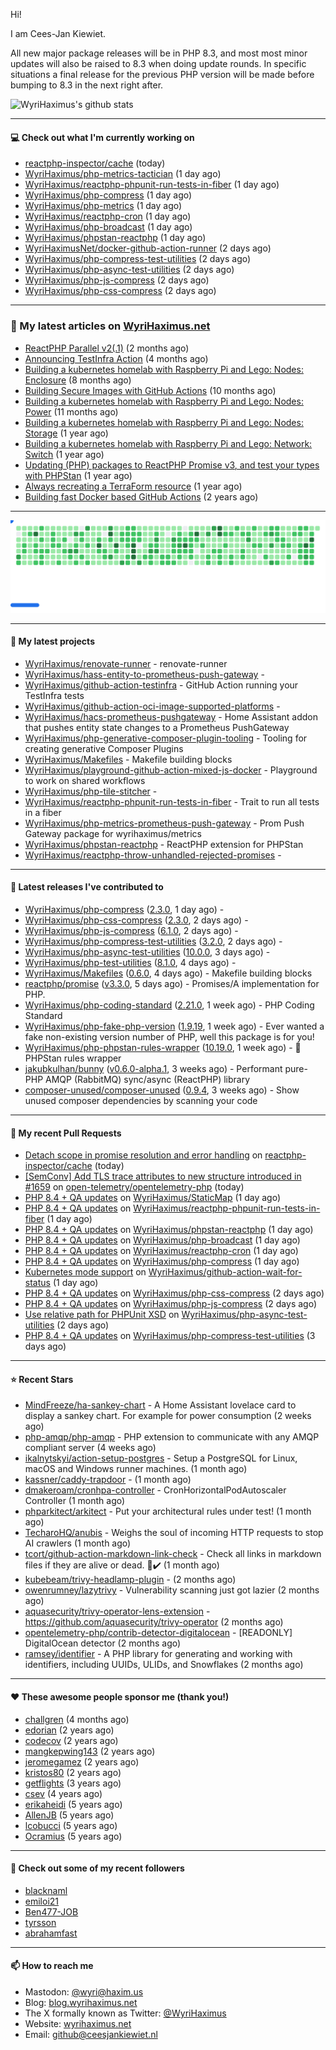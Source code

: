 Hi!

I am Cees-Jan Kiewiet.

All new major package releases will be in PHP 8.3, and most most minor updates will also be raised to 8.3 when doing update rounds. In specific situations a final release for the previous PHP version will be made before bumping to 8.3 in the next right after.

![WyriHaximus's github stats](https://github-readme-stats.vercel.app/api?username=WyriHaximus&show_icons=true)

---

#### 💻 Check out what I'm currently working on

- [reactphp-inspector/cache](https://github.com/reactphp-inspector/cache) (today)
- [WyriHaximus/php-metrics-tactician](https://github.com/WyriHaximus/php-metrics-tactician) (1 day ago)
- [WyriHaximus/reactphp-phpunit-run-tests-in-fiber](https://github.com/WyriHaximus/reactphp-phpunit-run-tests-in-fiber) (1 day ago)
- [WyriHaximus/php-compress](https://github.com/WyriHaximus/php-compress) (1 day ago)
- [WyriHaximus/php-metrics](https://github.com/WyriHaximus/php-metrics) (1 day ago)
- [WyriHaximus/reactphp-cron](https://github.com/WyriHaximus/reactphp-cron) (1 day ago)
- [WyriHaximus/php-broadcast](https://github.com/WyriHaximus/php-broadcast) (1 day ago)
- [WyriHaximus/phpstan-reactphp](https://github.com/WyriHaximus/phpstan-reactphp) (1 day ago)
- [WyriHaximusNet/docker-github-action-runner](https://github.com/WyriHaximusNet/docker-github-action-runner) (2 days ago)
- [WyriHaximus/php-compress-test-utilities](https://github.com/WyriHaximus/php-compress-test-utilities) (2 days ago)
- [WyriHaximus/php-async-test-utilities](https://github.com/WyriHaximus/php-async-test-utilities) (2 days ago)
- [WyriHaximus/php-js-compress](https://github.com/WyriHaximus/php-js-compress) (2 days ago)
- [WyriHaximus/php-css-compress](https://github.com/WyriHaximus/php-css-compress) (2 days ago)

---

### 📜 My latest articles on [WyriHaximus.net](https://blog.wyrihaximus.net/)

- [ReactPHP Parallel v2(.1)](https://blog.wyrihaximus.net/2025/06/reactphp-parallel-v2-/) (2 months ago)
- [Announcing TestInfra Action](https://blog.wyrihaximus.net/2025/03/announcing-testinfra-action/) (4 months ago)
- [Building a kubernetes homelab with Raspberry Pi and Lego: Nodes: Enclosure](https://blog.wyrihaximus.net/2024/12/building-a-kubernetes-homelab-with-raspberry-pies-and-lego-nodes-enclosure/) (8 months ago)
- [Building Secure Images with GitHub Actions](https://blog.wyrihaximus.net/2024/10/building-secure-images-with-github-actions/) (10 months ago)
- [Building a kubernetes homelab with Raspberry Pi and Lego: Nodes: Power](https://blog.wyrihaximus.net/2024/09/building-a-kubernetes-homelab-with-raspberry-pies-and-lego-nodes-power/) (11 months ago)
- [Building a kubernetes homelab with Raspberry Pi and Lego: Nodes: Storage](https://blog.wyrihaximus.net/2024/08/building-a-kubernetes-homelab-with-raspberry-pies-and-lego-nodes-storage/) (1 year ago)
- [Building a kubernetes homelab with Raspberry Pi and Lego: Network: Switch](https://blog.wyrihaximus.net/2024/07/building-a-kubernetes-homelab-with-raspberry-pies-and-lego-network-switch/) (1 year ago)
- [Updating (PHP) packages to ReactPHP Promise v3, and test your types with PHPStan](https://blog.wyrihaximus.net/2024/06/updating-php-packages-to-reactphp-promise-v3--and-test-your-types-with-phpstan/) (1 year ago)
- [Always recreating a TerraForm resource](https://blog.wyrihaximus.net/2024/04/always-recreating-a-terraform-resource/) (1 year ago)
- [Building fast Docker based GitHub Actions](https://blog.wyrihaximus.net/2023/03/building-fast-docker-based-github-actions/) (2 years ago)

---

<picture>
  <source
    media="(prefers-color-scheme: dark)"
    srcset="images/breakout-dark.svg"
  />
  <source
    media="(prefers-color-scheme: light)"
    srcset="images/breakout-light.svg"
  />
  <img alt="Breakout Game" src="images/breakout-light.svg" />
</picture>

---

#### 🌱 My latest projects

- [WyriHaximus/renovate-runner](https://github.com/WyriHaximus/renovate-runner) - renovate-runner
- [WyriHaximus/hass-entity-to-prometheus-push-gateway](https://github.com/WyriHaximus/hass-entity-to-prometheus-push-gateway) - 
- [WyriHaximus/github-action-testinfra](https://github.com/WyriHaximus/github-action-testinfra) - GitHub Action running your TestInfra tests
- [WyriHaximus/github-action-oci-image-supported-platforms](https://github.com/WyriHaximus/github-action-oci-image-supported-platforms) - 
- [WyriHaximus/hacs-prometheus-pushgateway](https://github.com/WyriHaximus/hacs-prometheus-pushgateway) - Home Assistant addon that pushes entity state changes to a Prometheus PushGateway
- [WyriHaximus/php-generative-composer-plugin-tooling](https://github.com/WyriHaximus/php-generative-composer-plugin-tooling) - Tooling for creating generative Composer Plugins
- [WyriHaximus/Makefiles](https://github.com/WyriHaximus/Makefiles) - Makefile building blocks
- [WyriHaximus/playground-github-action-mixed-js-docker](https://github.com/WyriHaximus/playground-github-action-mixed-js-docker) - Playground to work on shared workflows
- [WyriHaximus/php-tile-stitcher](https://github.com/WyriHaximus/php-tile-stitcher) - 
- [WyriHaximus/reactphp-phpunit-run-tests-in-fiber](https://github.com/WyriHaximus/reactphp-phpunit-run-tests-in-fiber) - Trait to run all tests in a fiber
- [WyriHaximus/php-metrics-prometheus-push-gateway](https://github.com/WyriHaximus/php-metrics-prometheus-push-gateway) - Prom Push Gateway package for wyrihaximus/metrics
- [WyriHaximus/phpstan-reactphp](https://github.com/WyriHaximus/phpstan-reactphp) - ReactPHP extension for PHPStan
- [WyriHaximus/reactphp-throw-unhandled-rejected-promises](https://github.com/WyriHaximus/reactphp-throw-unhandled-rejected-promises) - 

---

#### 🔭 Latest releases I've contributed to

- [WyriHaximus/php-compress](https://github.com/WyriHaximus/php-compress) ([2.3.0](https://github.com/WyriHaximus/php-compress/releases/tag/2.3.0), 1 day ago) - 
- [WyriHaximus/php-css-compress](https://github.com/WyriHaximus/php-css-compress) ([2.3.0](https://github.com/WyriHaximus/php-css-compress/releases/tag/2.3.0), 2 days ago) - 
- [WyriHaximus/php-js-compress](https://github.com/WyriHaximus/php-js-compress) ([6.1.0](https://github.com/WyriHaximus/php-js-compress/releases/tag/6.1.0), 2 days ago) - 
- [WyriHaximus/php-compress-test-utilities](https://github.com/WyriHaximus/php-compress-test-utilities) ([3.2.0](https://github.com/WyriHaximus/php-compress-test-utilities/releases/tag/3.2.0), 2 days ago) - 
- [WyriHaximus/php-async-test-utilities](https://github.com/WyriHaximus/php-async-test-utilities) ([10.0.0](https://github.com/WyriHaximus/php-async-test-utilities/releases/tag/10.0.0), 3 days ago) - 
- [WyriHaximus/php-test-utilities](https://github.com/WyriHaximus/php-test-utilities) ([8.1.0](https://github.com/WyriHaximus/php-test-utilities/releases/tag/8.1.0), 4 days ago) - 
- [WyriHaximus/Makefiles](https://github.com/WyriHaximus/Makefiles) ([0.6.0](https://github.com/WyriHaximus/Makefiles/releases/tag/0.6.0), 4 days ago) - Makefile building blocks
- [reactphp/promise](https://github.com/reactphp/promise) ([v3.3.0](https://github.com/reactphp/promise/releases/tag/v3.3.0), 5 days ago) - Promises/A implementation for PHP.
- [WyriHaximus/php-coding-standard](https://github.com/WyriHaximus/php-coding-standard) ([2.21.0](https://github.com/WyriHaximus/php-coding-standard/releases/tag/2.21.0), 1 week ago) - PHP Coding Standard
- [WyriHaximus/php-fake-php-version](https://github.com/WyriHaximus/php-fake-php-version) ([1.9.19](https://github.com/WyriHaximus/php-fake-php-version/releases/tag/1.9.19), 1 week ago) - Ever wanted a fake non-existing version number of PHP, well this package is for you!
- [WyriHaximus/php-phpstan-rules-wrapper](https://github.com/WyriHaximus/php-phpstan-rules-wrapper) ([10.19.0](https://github.com/WyriHaximus/php-phpstan-rules-wrapper/releases/tag/10.19.0), 1 week ago) - 🌯 PHPStan rules wrapper
- [jakubkulhan/bunny](https://github.com/jakubkulhan/bunny) ([v0.6.0-alpha.1](https://github.com/jakubkulhan/bunny/releases/tag/v0.6.0-alpha.1), 3 weeks ago) - Performant pure-PHP AMQP (RabbitMQ) sync/async (ReactPHP) library
- [composer-unused/composer-unused](https://github.com/composer-unused/composer-unused) ([0.9.4](https://github.com/composer-unused/composer-unused/releases/tag/0.9.4), 3 weeks ago) - Show unused composer dependencies by scanning your code

---

#### 🔨 My recent Pull Requests

- [Detach scope in promise resolution and error handling](https://github.com/reactphp-inspector/cache/pull/8) on [reactphp-inspector/cache](https://github.com/reactphp-inspector/cache) (today)
- [[SemConv] Add TLS trace attributes to new structure introduced in #1659](https://github.com/open-telemetry/opentelemetry-php/pull/1695) on [open-telemetry/opentelemetry-php](https://github.com/open-telemetry/opentelemetry-php) (today)
- [PHP 8.4 &#43; QA updates](https://github.com/WyriHaximus/StaticMap/pull/98) on [WyriHaximus/StaticMap](https://github.com/WyriHaximus/StaticMap) (1 day ago)
- [PHP 8.4 &#43; QA updates](https://github.com/WyriHaximus/reactphp-phpunit-run-tests-in-fiber/pull/27) on [WyriHaximus/reactphp-phpunit-run-tests-in-fiber](https://github.com/WyriHaximus/reactphp-phpunit-run-tests-in-fiber) (1 day ago)
- [PHP 8.4 &#43; QA updates](https://github.com/WyriHaximus/phpstan-reactphp/pull/27) on [WyriHaximus/phpstan-reactphp](https://github.com/WyriHaximus/phpstan-reactphp) (1 day ago)
- [PHP 8.4 &#43; QA updates](https://github.com/WyriHaximus/php-broadcast/pull/304) on [WyriHaximus/php-broadcast](https://github.com/WyriHaximus/php-broadcast) (1 day ago)
- [PHP 8.4 &#43; QA updates](https://github.com/WyriHaximus/reactphp-cron/pull/95) on [WyriHaximus/reactphp-cron](https://github.com/WyriHaximus/reactphp-cron) (1 day ago)
- [PHP 8.4 &#43; QA updates](https://github.com/WyriHaximus/php-compress/pull/128) on [WyriHaximus/php-compress](https://github.com/WyriHaximus/php-compress) (1 day ago)
- [Kubernetes mode support](https://github.com/WyriHaximus/github-action-wait-for-status/pull/194) on [WyriHaximus/github-action-wait-for-status](https://github.com/WyriHaximus/github-action-wait-for-status) (1 day ago)
- [PHP 8.4 &#43; QA updates](https://github.com/WyriHaximus/php-css-compress/pull/162) on [WyriHaximus/php-css-compress](https://github.com/WyriHaximus/php-css-compress) (2 days ago)
- [PHP 8.4 &#43; QA updates](https://github.com/WyriHaximus/php-js-compress/pull/116) on [WyriHaximus/php-js-compress](https://github.com/WyriHaximus/php-js-compress) (2 days ago)
- [Use relative path for PHPUnit XSD](https://github.com/WyriHaximus/php-async-test-utilities/pull/310) on [WyriHaximus/php-async-test-utilities](https://github.com/WyriHaximus/php-async-test-utilities) (2 days ago)
- [PHP 8.4 &#43; QA updates](https://github.com/WyriHaximus/php-compress-test-utilities/pull/96) on [WyriHaximus/php-compress-test-utilities](https://github.com/WyriHaximus/php-compress-test-utilities) (3 days ago)

---

#### ⭐ Recent Stars

- [MindFreeze/ha-sankey-chart](https://github.com/MindFreeze/ha-sankey-chart) - A Home Assistant lovelace card to display a sankey chart. For example for power consumption (2 weeks ago)
- [php-amqp/php-amqp](https://github.com/php-amqp/php-amqp) - PHP extension to communicate with any AMQP compliant server (4 weeks ago)
- [ikalnytskyi/action-setup-postgres](https://github.com/ikalnytskyi/action-setup-postgres) - Setup a PostgreSQL for Linux, macOS and Windows runner machines. (1 month ago)
- [kassner/caddy-trapdoor](https://github.com/kassner/caddy-trapdoor) -  (1 month ago)
- [dmakeroam/cronhpa-controller](https://github.com/dmakeroam/cronhpa-controller) - CronHorizontalPodAutoscaler Controller (1 month ago)
- [phparkitect/arkitect](https://github.com/phparkitect/arkitect) - Put your architectural rules under test! (1 month ago)
- [TecharoHQ/anubis](https://github.com/TecharoHQ/anubis) - Weighs the soul of incoming HTTP requests to stop AI crawlers (1 month ago)
- [tcort/github-action-markdown-link-check](https://github.com/tcort/github-action-markdown-link-check) - Check all links in markdown files if they are alive or dead. 🔗✔️ (1 month ago)
- [kubebeam/trivy-headlamp-plugin](https://github.com/kubebeam/trivy-headlamp-plugin) -  (2 months ago)
- [owenrumney/lazytrivy](https://github.com/owenrumney/lazytrivy) - Vulnerability scanning just got lazier (2 months ago)
- [aquasecurity/trivy-operator-lens-extension](https://github.com/aquasecurity/trivy-operator-lens-extension) - https://github.com/aquasecurity/trivy-operator (2 months ago)
- [opentelemetry-php/contrib-detector-digitalocean](https://github.com/opentelemetry-php/contrib-detector-digitalocean) - [READONLY] DigitalOcean detector (2 months ago)
- [ramsey/identifier](https://github.com/ramsey/identifier) - A PHP library for generating and working with identifiers, including UUIDs, ULIDs, and Snowflakes (2 months ago)

---

#### ❤️ These awesome people sponsor me (thank you!)

- [challgren](https://github.com/challgren) (4 months ago)
- [edorian](https://github.com/edorian) (2 years ago)
- [codecov](https://github.com/codecov) (2 years ago)
- [mangkepwing143](https://github.com/mangkepwing143) (2 years ago)
- [jeromegamez](https://github.com/jeromegamez) (2 years ago)
- [kristos80](https://github.com/kristos80) (2 years ago)
- [getflights](https://github.com/getflights) (3 years ago)
- [csev](https://github.com/csev) (4 years ago)
- [erikaheidi](https://github.com/erikaheidi) (5 years ago)
- [AllenJB](https://github.com/AllenJB) (5 years ago)
- [lcobucci](https://github.com/lcobucci) (5 years ago)
- [Ocramius](https://github.com/Ocramius) (5 years ago)

---

#### 👯 Check out some of my recent followers

- [blacknaml](https://github.com/blacknaml)
- [emiloi21](https://github.com/emiloi21)
- [Ben477-JOB](https://github.com/Ben477-JOB)
- [tyrsson](https://github.com/tyrsson)
- [abrahamfast](https://github.com/abrahamfast)

---

#### 📫 How to reach me

- Mastodon: [@wyri@haxim.us](https://toot-toot.wyrihaxim.us/@wyri)
- Blog: [blog.wyrihaximus.net](https://blog.wyrihaximus.net/)
- The X formally known as Twitter: [@WyriHaximus](https://twitter.com/WyriHaximus)
- Website: [wyrihaximus.net](https://wyrihaximus.net/)
- Email: [github@ceesjankiewiet.nl](mailto:github@ceesjankiewiet.nl)
